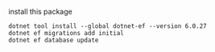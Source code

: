 install this package

```
dotnet tool install --global dotnet-ef --version 6.0.27
dotnet ef migrations add initial
dotnet ef database update
```
